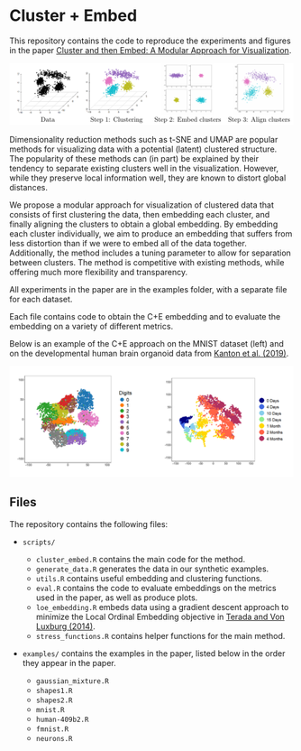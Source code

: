 # Cluster + Embed 

This repository contains the code to reproduce the experiments and figures in the paper [Cluster and then Embed: A Modular Approach for Visualization](todo). 

<p align="center"><img width="800" alt="Schematic of the cluster + embed approach" src="/figures/ce_schematic.png">

Dimensionality reduction methods such as t-SNE and UMAP are popular methods for visualizing data with a potential (latent) clustered structure. The popularity of these methods can (in part) be explained by their tendency to separate existing clusters well in the visualization. However, while they preserve local information well, they are known to distort global distances. 

We propose a modular approach for visualization of clustered data that consists of first clustering the data, then embedding each cluster, and finally aligning the clusters to obtain a global embedding. 
By embedding each cluster individually, we aim to produce an embedding that suffers from less distortion than if we were to embed all of the data together. 
Additionally, the method includes a tuning parameter to allow for separation between clusters. The method is competitive with existing methods, while offering much more flexibility and transparency. 

All experiments in the paper are in the examples folder, with a separate file for each dataset.

Each file contains code to obtain the C+E embedding and to evaluate the embedding on a variety of different metrics. 

Below is an example of the C+E approach on the MNIST dataset (left) and on the developmental human brain organoid data from [Kanton et al. (2019)](https://www.nature.com/articles/s41586-019-1654-9).

<p align="center"><img width="800" alt="Example of the cluster + embed approach on real data" src="/figures/ce_examples.png">

## Files 

The repository contains the following files:

- `scripts/`
  - `cluster_embed.R` contains the main code for the method.
  - `generate_data.R` generates the data in our synthetic examples.
  - `utils.R` contains useful embedding and clustering functions.
  - `eval.R` contains the code to evaluate embeddings on the metrics used in the paper, as well as produce plots.
  - `loe_embedding.R` embeds data using a gradient descent approach to minimize the Local Ordinal Embedding objective in [Terada and Von Luxburg (2014)](https://proceedings.mlr.press/v32/terada14.pdf).
  - `stress_functions.R` contains helper functions for the main method.
 


- `examples/` contains the examples in the paper, listed below in the order they appear in the paper.
  - `gaussian_mixture.R`
  - `shapes1.R`
  - `shapes2.R`
  - `mnist.R`
  - `human-409b2.R`
  - `fmnist.R`
  - `neurons.R`

